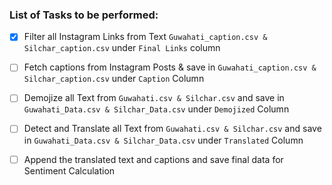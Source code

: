 ### List of Tasks to be performed:

- [x] Filter all Instagram Links from Text ```Guwahati_caption.csv & Silchar_caption.csv``` under ```Final Links``` column

- [ ] Fetch captions from Instagram Posts & save in ```Guwahati_caption.csv & Silchar_caption.csv``` under ```Caption``` Column

- [ ] Demojize all Text from ```Guwahati.csv & Silchar.csv``` and save in ```Guwahati_Data.csv & Silchar_Data.csv``` under ```Demojized``` Column

- [ ] Detect and Translate all Text from ```Guwahati.csv & Silchar.csv``` and save in ```Guwahati_Data.csv & Silchar_Data.csv``` under ```Translated``` Column

- [ ] Append the translated text and captions and save final data for Sentiment Calculation
